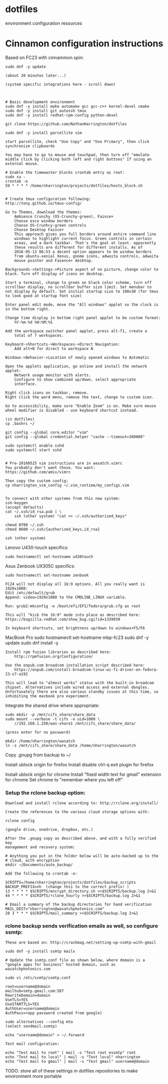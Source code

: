 # dotfiles
environment configuration resources


# Cinnamon configuration instructions
Based on FC23 with cinnammon spin:

    sudo dnf -y update

    (about 20 minutes later...)
    
    (system specific integrations here - scroll down)



    # Basic development environment
    sudo dnf -y install make automake gcc gcc-c++ kernel-devel cmake
    sudo dnf -y install git autossh tmux
    sudo dnf -y install redhat-rpm-config python-devel

    git clone https://github.com/NathanHarrington/dotfiles

    sudo dnf -y install parcellite vim 
    
    start parcellite, check "Use Copy" and "Use Primary", then click synchronize clipboards

    You may have to go to mouse and touchpad, then turn off "emulate
    middle click by clicking both left and right buttons" If using an
    external mouse.

    # Enable the timewaster blocks crontab entry as root:
    sudo su -
    crontab -e
    59 * * * * /home/nharrington/projects/dotfiles/hosts_block.sh


    # Create tmux configuration following:
    http://tony.github.io/tmux-config/

    Go to Themes, download the themes:
        Ambience Crunchy (OS-Crunchy-green), Faince+
        Choose esco window borders
        Choose OS-Crunhcy-green controls
        Choose Desktop Faince+
        This approach gives you full borders around entire command line
        windows to highlight current focus. Green controls in certain
        areas, and a dark taskbar. That's the goal at least. apparently
        these results are different for different installs. As of
        2016-05-13 06:53 a decent option appears to be window borders
        from ubuntu-xenial Xenus, gnome icons, adwaita controls, adwaita
        mouse pointer and Faience+ desktop.

    Backgrounds->Settings->Picture aspect of no picture, change color to
    black. Turn off display of icons on desktop.

    Start a terminal, change to green on black color scheme, turn off
    scrollbar display, no scrollbar buffer size limit. Set menubar to
    not display by default. Set initial startup size to 100x30 (for tmux
    to look good at startup font size)

    Enter panel edit mode, move the "All windows" applet so the clock is
    in the bottom right.

    Change time display in bottom right panel applet to be custom format:
        %Y-%m-%d %H:%M:%S

    Add the workspace switcher panel applet, press alt-f1, create a
        total of 7 workspaces.

    Keyboard->Shortcuts->Workspaces->Direct Navigation:
        Add alt+N for direct to workspace N
  
    Windows->Behavior->Location of newly opened windows to Automatic

    Open the applets application, go online and install the network
    applet:
        Network usage monitor with alerts.
        Configure to show combined up/down, select appropriate
        interface.

    Right click icons on taskbar, remove.
    Right click the word menu, remove the text, change to custom icon.

    Go to accessibility, make sure "Enable Zoom" is on. Make sure mouse
    wheel modifier is disabled - use keyboard shortcut instead.

    (in dotfiles)
    cp .bashrc ~/
    
    git config --global core.editor "vim"
    git config --global credential.helper "cache --timeout=360000"

    sudo systemctl enable sshd
    sudo systemctl start sshd
    

    # Pre-20160525 vim instructions are in wasatch.vimrc
    You probably don't want those. You want:
    https://github.com/amix/vimrc

    Then copy the custom config:
    cp nharrington_vim_config ~/.vim_runtime/my_configs.vim


    To connect with other systems from this new system:
    ssh-keygen 
    (accept defaults)
    cat ~/.ssh/id_rsa.pub | \
        ssh (other system) "cat >> ~/.ssh/authorized_keys"

    chmod 0700 ~/.ssh
    chmod 0600 ~/.ssh/{authorized_keys,id_rsa}

    ssh (other system)


Lenovo U430-touch specifics:

    sudo hostnamectl set-hostname u430touch

Asus Zenbook UX305C specifics:

    sudo hostnamectl set-hostname zenbook

    FC24 will not display all 16:9 options. All you really want is 1920x1080:
    Edit /etc/default/grub
    Append: video=1920x1080 to the CMDLINE_LINUX variable.
    
    Run: grub2-mkconfig -o /boot/efi/EFI/fedora/grub.cfg as root
    
    This will "kick the 16:9" mode into place as described here:
    https://bugzilla.redhat.com/show_bug.cgi?id=1339930

    In keyboard shortcuts, set brightness up/down to windows+F5/F6


MacBook Pro 
    sudo hostnamectl set-hostname mbp-fc23
    sudo dnf -y update
    sudo dnf install -y 
    
    Install rpm fusion libraries as described here:
        http://rpmfusion.org/Configuration/
    
    Use the onpub.com broadcom installation script described here:
        https://onpub.com/install-broadcom-linux-wi-fi-driver-on-fedora-23-s7-a192

    This will lead to "almost works" status with the built-in broadcom
    chipset. Alternatives include wired access and external dongles.
    Unfortunately there are also various standby issues at this time, so
    inhibiting the macbook pro experiment.


Integrate the shared drive where appropriate:

    sudo mkdir -p /mnt/cifs_share/share_data
    sudo mount --verbose -t cifs -o uid=1000 \
        //192.168.1.250/was-share1 /mnt/cifs_share/share_data/

    (press enter for no password)

    mkdir /home/nharrington/wasatch
    ln -s /mnt/cifs_share/share_data /home/nharrington/wasatch



Copy .gnupg from backup to ~/

Install ublock origin for firefox
Install disable ctrl-q exit plugin for firefox

Install ublock origin for chrome
Install "fixed width text for gmail" extension for chrome
Set chrome to "remember where you left off"

### Setup the rclone backup option:

    Download and install rclone according to: http://rclone.org/install/

    Create the references to the various cloud storage options with:

    rclone config  

    (google drive, onedrive, dropbox, etc.)

    After the .gnupg copy as described above, and with a fully verified key
    management and recovery system:

    # Anything you put in the folder below will be auto-backed up to the
    # cloud, with encryption
    mkdir ~/Documents/auto_backup/
    
    Add the following to crontab -e:
    
    SCRIPTS=/home/nharrington/projects/dotfiles/backup_scripts
    BACKUP_PREFIX=nh  (change this to the correct prefix! )
    13 * * * * $SCRIPTS/encrypt_directory.sh >>$SCRIPTS/backup.log 2>&1
    44 * * * * $SCRIPTS/rclone_hourly >>$SCRIPTS/backup.log 2>&1
    
    # Email a summary of the backup directories for hand verification
    MAIL_DEST="nharrington@wasatchphotonics.com" 
    28 3 * * * $SCRIPTS/mail_summary >>$SCRIPTS/backup.log 2>&1


### rclone backup sends verification emails as well, so configure ssmtp:

    These are based on: http://crashmag.net/setting-up-ssmtp-with-gmail

    sudo dnf -y install ssmtp mailx

    # Update the ssmtp.conf file as shown below, where domain is a
    "google apps for business" hosted domain, such as
    wasatchphotonics.com
    
    sudo vi /etc/ssmtp/ssmtp.conf

    root=username@domain
    mailhub=smtp.gmail.com:587
    RewriteDomain=domain
    UseTLS=YES
    UseSTARTTLS=YES
    AuthUser=username@domain
    AuthPass=<app password created from google)

    sudo alternatives --config mta
    (select sendmail.ssmtp)

    echo "username@domain" > ~/.forward

    Test mail configuration:

    echo "Test mail to root" | mail -s "Test root essmtp" root
    echo "Test mail to local" | mail -s "Test local" nharrington
    echo "Test mail to gmail" | mail -s "Test gmail" username@domain


TODO:
store all of these settings in dotfiles repositories to make environment
    more portable

